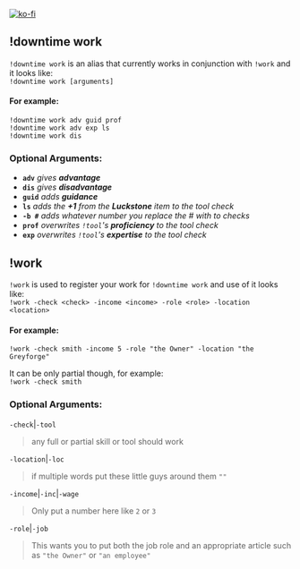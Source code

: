 [![ko-fi](https://ko-fi.com/img/githubbutton_sm.svg)](https://ko-fi.com/D1D71UZEM)
## !downtime work
`!downtime work` is an alias that currently works in conjunction with `!work` and it looks like:  
`!downtime work [arguments]`  

#### For example:
`!downtime work adv guid prof`  
`!downtime work adv exp ls`  
`!downtime work dis`  

### Optional Arguments:

- **`adv`**     *gives **advantage***  
- **`dis`**     *gives **disadvantage***
- **`guid`**    *adds **guidance***
- **`ls`**      *adds the **+1** from the **Luckstone** item to the tool check*
- **`-b #`**    *adds whatever number you replace the # with to checks*
- **`prof`**    *overwrites `!tool`'s **proficiency** to the tool check*
- **`exp`**     *overwrites `!tool`'s **expertise** to the tool check*
  
## !work

`!work` is used to register your work for `!downtime work` and use of it looks like:  
`!work -check <check> -income <income> -role <role> -location <location>`  

#### For example:
`!work -check smith -income 5 -role "the Owner" -location "the Greyforge"`  

It can be only partial though, for example:  
`!work -check smith`

### Optional Arguments:
`-check`|`-tool`  
> any full or partial skill or tool should work

`-location`|`-loc`  
> if multiple words put these little guys around them `""`

`-income`|`-inc`|`-wage`  
> Only put a number here like `2` or `3`

`-role`|`-job`  

> This wants you to put both the job role and an appropriate article such as `"the Owner"` or `"an employee"`
